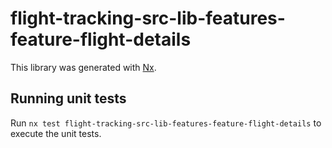 # flight-tracking-src-lib-features-feature-flight-details

This library was generated with [Nx](https://nx.dev).

## Running unit tests

Run `nx test flight-tracking-src-lib-features-feature-flight-details` to execute the unit tests.
